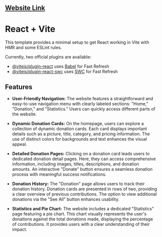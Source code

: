## [Website Link](https://donate-please.netlify.app/)

# React + Vite

This template provides a minimal setup to get React working in Vite with HMR and some ESLint rules.

Currently, two official plugins are available:

- [@vitejs/plugin-react](https://github.com/vitejs/vite-plugin-react/blob/main/packages/plugin-react/README.md) uses [Babel](https://babeljs.io/) for Fast Refresh
- [@vitejs/plugin-react-swc](https://github.com/vitejs/vite-plugin-react-swc) uses [SWC](https://swc.rs/) for Fast Refresh

## Features

- **User-Friendly Navigation:** The website features a straightforward and easy-to-use navigation menu with clearly labeled sections: "Home," "Donation," and "Statistics." Users can quickly access different parts of the website.

- **Dynamic Donation Cards:** On the homepage, users can explore a collection of dynamic donation cards. Each card displays important details such as a picture, title, category, and pricing information. The use of distinct colors for backgrounds and text enhances the visual appeal.

- **Detailed Donation Pages:** Clicking on a donation card leads users to dedicated donation detail pages. Here, they can access comprehensive information, including images, titles, descriptions, and donation amounts. An interactive "Donate" button ensures a seamless donation process with meaningful success notifications.

- **Donation History:** The "Donation" page allows users to track their donation history. Donation cards are presented in rows of two, providing a clear overview of previous contributions. The option to view additional donations via the "See All" button enhances usability.

- **Statistics and Pie Chart:** The website includes a dedicated "Statistics" page featuring a pie chart. This chart visually represents the user's donations against the total donations made, displaying the percentage of contributions. It provides users with a clear understanding of their impact.
